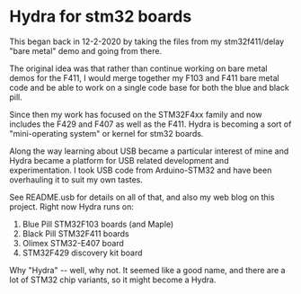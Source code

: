 # Hydra for stm32 boards

This began back in 12-2-2020
by taking the files from my stm32f411/delay "bare metal" demo and going from there.

The original idea was that rather than continue working on bare metal demos
for the F411, I would merge together my F103 and F411 bare metal code and be
able to work on a single code base for both the blue and black pill.

Since then my work has focused on the STM32F4xx family and now includes
the F429 and F407 as well as the F411.
Hydra is becoming a sort of "mini-operating system" or kernel for stm32 boards.

Along the way learning about USB became a particular interest of mine and Hydra
became a platform for USB related development and experimentation.
I took USB code from Arduino-STM32 and have been overhauling it to suit
my own tastes.

See README.usb for details on all of that, and also my web blog on this
project.  Right now Hydra runs on:

1. Blue Pill STM32F103 boards (and Maple)
1. Black Pill STM32F411 boards
1. Olimex STM32-E407 board
1. STM32F429 discovery kit board

Why "Hydra" -- well, why not.  It seemed like a good name, and there are a lot
of STM32 chip variants, so it might become a Hydra.
